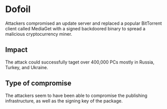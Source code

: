 # Dofoil

Attackers compromised an update server and replaced a popular
BitTorrent client called MediaGet with a signed backdoored binary
to spread a malicious cryptocurrency miner.


## Impact

The attack could successfully taget over 400,000 PCs mostly in
Russia, Turkey, and Ukraine.

## Type of compromise

The attackers seem to have been able to compromise the
publishing infrastructure, as well as the signing key of the package.
